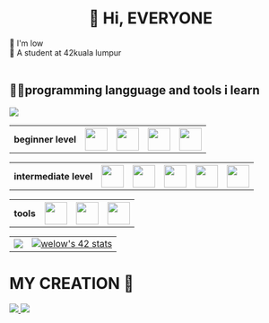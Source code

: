 <h1 align="center">👋 Hi, EVERYONE</h1>
👦 I'm low<br>
📖 A student at 42kuala lumpur<br><br>


<h2>👨‍💻programming langguage and tools i learn</h2>
<img src="https://komarev.com/ghpvc/?username=wenjuin95&style=for-the-badge&color=lightgrey" />
<table>
  <tr>
    <th>beginner level</th>
    <th><img src="https://cdn.jsdelivr.net/gh/devicons/devicon@latest/icons/nextjs/nextjs-original.svg"  height="40" weight="40"></th>
    <th><img src="https://cdn.jsdelivr.net/gh/devicons/devicon@latest/icons/solidity/solidity-original.svg" height="40" weight="40"></th>
    <th><img src="https://cdn.jsdelivr.net/gh/devicons/devicon@latest/icons/typescript/typescript-original.svg" height="40" weight="40"></th>
    <th><img src="https://cdn.jsdelivr.net/gh/devicons/devicon@latest/icons/python/python-original.svg" height="40" weight="40"></th>
  </tr>
</table>
<table>
  <tr>
    <th>intermediate level</th>
    <th><img src="https://cdn.jsdelivr.net/gh/devicons/devicon/icons/html5/html5-original-wordmark.svg" height="40" weight="40"></th>
    <th><img src="https://cdn.jsdelivr.net/gh/devicons/devicon/icons/css3/css3-original-wordmark.svg" height="40" weight="40"></th>
    <th><img src="https://cdn.jsdelivr.net/gh/devicons/devicon/icons/javascript/javascript-original.svg" height="40" weight="40"></th>
    <th><img src="https://cdn.jsdelivr.net/gh/devicons/devicon/icons/c/c-original.svg" height="40" weight="40"></th>
    <th><img src="https://cdn.jsdelivr.net/gh/devicons/devicon@latest/icons/cplusplus/cplusplus-original.svg" height="40" weight="40"></th>
          
  </tr>
</table>
<table>
  <tr>
    <th>tools</th>
    <th><img src="https://cdn.jsdelivr.net/gh/devicons/devicon/icons/vscode/vscode-original.svg" height="40" weight="40"></th>
    <th><img src="https://cdn.jsdelivr.net/gh/devicons/devicon/icons/linux/linux-original.svg" height="40" weight="40"></th>
    <th><img src="https://cdn.jsdelivr.net/gh/devicons/devicon@latest/icons/hardhat/hardhat-original.svg" height="40" weight="40"></th>
  </tr>
</table>

<table>
  <tr>
    <td>
      <img src="https://github-readme-stats.vercel.app/api/top-langs/?username=wenjuin95&layout=donut&theme=transparent" />
    </td>
    <td>
      <a href="https://github.com/oakoudad/badge42">
        <img src="https://badge.mediaplus.ma/darkblue/welow?1337Badge=off&UM6P=off" alt="welow's 42 stats" /></a>
      </a>
    </td>
  </tr>
</table>




<h1>MY CREATION 🙂</h1>
<a href="https://github.com/wenjuin95/MF-Generator">
  <img src="https://github-readme-stats.vercel.app/api/pin/?username=wenjuin95&repo=MAKEFILE&theme=transparent"/>
</a>
<a href="https://github.com/wenjuin95/desktop_tool">
  <img src="https://github-readme-stats.vercel.app/api/pin/?username=wenjuin95&repo=desktop_tool&theme=transparent"/>
</a>





